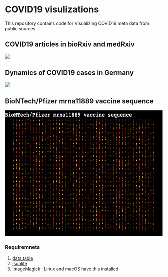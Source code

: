 # COVID19 visulizations

This repository contains code for Visualizing COVID19 meta data from public sources

## COVID19 articles in bioRxiv and medRxiv

<p align="left">
<img src="covid_rxiv.gif" height="400">
</p>

## Dynamics of COVID19 cases in Germany

<p align="left">
<img src="RKI_covid19.gif" height="400">
</p>

## BioNTech/Pfizer mrna11889 vaccine sequence
<p align="left">
<img src="mrna11889_vac_seq.png" height="400">
</p>

### Requiremnets

1. [data.table](https://github.com/Rdatatable/data.table)
2. [jsonlite](https://cran.r-project.org/web/packages/jsonlite/index.html)
3. [ImageMagick](https://imagemagick.org/index.php) : Linux and macOS have this installed.
